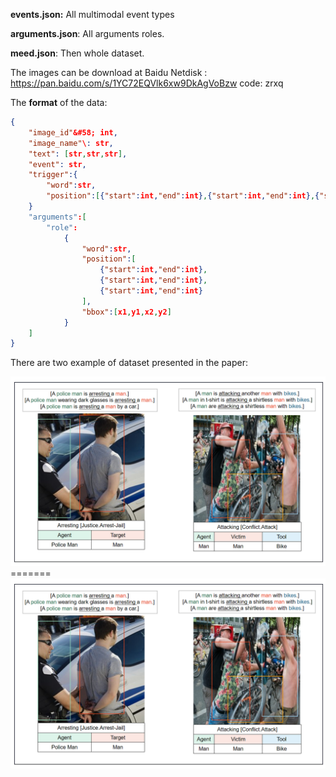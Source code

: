 



**events.json:**  All multimodal event types

**arguments.json**: All arguments roles.

**meed.json**: Then whole dataset.



The images can be download at Baidu Netdisk : https://pan.baidu.com/s/1YC72EQVlk6xw9DkAgVoBzw  code: zrxq



The **format** of the data:

```json
{
	"image_id"&#58; int,
	"image_name"\: str,
	"text": [str,str,str],
	"event": str,
	"trigger":{
		"word":str,
		"position":[{"start":int,"end":int},{"start":int,"end":int},{"start":int,"end":int}]
	}
	"arguments":[
		"role":
            {
                "word":str,
                "position":[
                    {"start":int,"end":int},
                    {"start":int,"end":int},
                    {"start":int,"end":int}
                ],
                "bbox":[x1,y1,x2,y2]
            }
	]
}
```



There are two example of dataset presented in the paper:

<img src="data.png" alt="datas" style="zoom:50%;" />
=======
<img src="https://github.com/a670531899/MEED/blob/main/data.png" alt="datas" style="zoom:50%;" />



